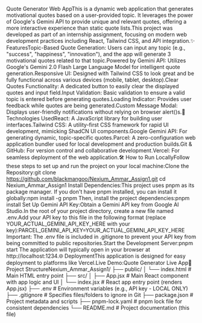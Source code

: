 Quote Generator Web AppThis is a dynamic web application that generates motivational quotes based on a user-provided topic. It leverages the power of Google's Gemini API to provide unique and relevant quotes, offering a more interactive experience than static quote lists.This project was developed as part of an internship assignment, focusing on modern web development practices including React, Tailwind CSS, and API integration.✨ FeaturesTopic-Based Quote Generation: Users can input any topic (e.g., "success", "happiness", "innovation"), and the app will generate 3 motivational quotes related to that topic.Powered by Gemini API: Utilizes Google's Gemini 2.0 Flash Large Language Model for intelligent quote generation.Responsive UI: Designed with Tailwind CSS to look great and be fully functional across various devices (mobile, tablet, desktop).Clear Quotes Functionality: A dedicated button to easily clear the displayed quotes and input field.Input Validation: Basic validation to ensure a valid topic is entered before generating quotes.Loading Indicator: Provides user feedback while quotes are being generated.Custom Message Modal: Displays user-friendly notifications without relying on browser alert()s.🚀 Technologies UsedReact: A JavaScript library for building user interfaces.Tailwind CSS: A utility-first CSS framework for rapid UI development, mimicking ShadCN UI components.Google Gemini API: For generating dynamic, topic-specific quotes.Parcel: A zero-configuration web application bundler used for local development and production builds.Git & GitHub: For version control and collaborative development.Vercel: For seamless deployment of the web application.🛠️ How to Run LocallyFollow these steps to set up and run the project on your local machine:Clone the Repository:git clone https://github.com/blackmangoo/Nexium_Ammar_Assign1.git
cd Nexium_Ammar_Assign1
Install Dependencies:This project uses pnpm as its package manager. If you don't have pnpm installed, you can install it globally:npm install -g pnpm
Then, install the project dependencies:pnpm install
Set Up Gemini API Key:Obtain a Gemini API key from Google AI Studio.In the root of your project directory, create a new file named .env.Add your API key to this file in the following format (replace YOUR_ACTUAL_GEMINI_API_KEY_HERE with your key):PARCEL_GEMINI_API_KEY=YOUR_ACTUAL_GEMINI_API_KEY_HERE
Important: The .env file is included in .gitignore to prevent your API key from being committed to public repositories.Start the Development Server:pnpm start
The application will typically open in your browser at http://localhost:1234.🌐 DeploymentThis application is designed for easy deployment to platforms like Vercel.Live Demo:Quote Generator Live App📄 Project StructureNexium_Ammar_Assign1/
├── public/
│   └── index.html         # Main HTML entry point
├── src/
│   ├── App.jsx            # Main React component with app logic and UI
│   └── index.jsx          # React app entry point (renders App.jsx)
├── .env                   # Environment variables (e.g., API key - LOCAL ONLY)
├── .gitignore             # Specifies files/folders to ignore in Git
├── package.json           # Project metadata and scripts
├── pnpm-lock.yaml         # pnpm lock file for consistent dependencies
└── README.md              # Project documentation (this file)
